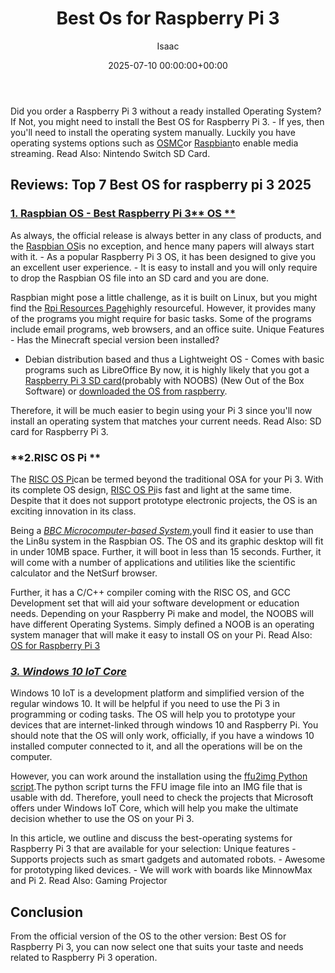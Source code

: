 ﻿---
title: Best Os for Raspberry Pi 3
description: Did you order a Raspberry Pi 3 without a ready installed Operating System? If Not, you might need to install the Best OS for Raspberry Pi 3. - If yes, then...
slug: /best-os-for-raspberry-pi-3/
date: 2025-07-10 00:00:00+00:00
lastmod: 2025-07-10 00:00:00+03:00
author: Isaac
categories:

- Raspberry Pi 3
tags:

- raspberry-pi-3

- raspberry
layout: post
---

Did you order a Raspberry Pi 3 without a ready installed Operating System? If Not, you might need to install the Best OS for Raspberry Pi 3. - If yes, then you'll need to install the operating system manually. Luckily you have operating systems options such as [OSMC](https://osmc.tv)or [Raspbian](https://www.raspberrypi.org/downloads/raspbian/)to enable media streaming. Read Also: Nintendo Switch SD Card.

##  Reviews: Top 7 Best OS for raspberry pi 3 2025

###  [**1. Raspbian OS - Best Raspberry Pi 3**** OS **](https://www.raspberrypi.org/downloads/raspbian/)

As always, the official release is always better in any class of products, and the [Raspbian OS](https://www.raspberrypi.org/downloads/raspbian/)is no exception, and hence many papers will always start with it. - As a popular Raspberry Pi 3 OS, it has been designed to give you an excellent user experience. - It is easy to install and you will only require to drop the Raspbian OS file into an SD card and you are done.

Raspbian might pose a little challenge, as it is built on Linux, but you might find the [Rpi Resources Page](https://www.raspberrypi.org/resources/)highly resourceful. However, it provides many of the programs you might require for basic tasks. Some of the programs include email programs, web browsers, and an office suite. Unique Features - Has the Minecraft special version been installed?

- Debian distribution based and thus a Lightweight OS - Comes with basic programs such as LibreOffice By now, it is highly likely that you got a [Raspberry Pi 3 SD card](https://pestpolicy.com/best-sd-card-for-[raspberry-pi-3](https://pestpolicy.com/best-heatsink-for-raspberry-pi-3/)/)(probably with NOOBS) (New Out of the Box Software) or [downloaded the OS from raspberry](https://www.raspberrypi.org/downloads/noobs/).

Therefore, it will be much easier to begin using your Pi 3 since you'll now install an operating system that matches your current needs. Read Also: SD card for Raspberry Pi 3.

###  **2.RISC OS Pi **

The [RISC OS Pi](https://www.riscosopen.org/content/downloads/raspberry-pi)can be termed beyond the traditional OSA for your Pi 3. With its complete OS design, [RISC OS Pi](https://www.riscosopen.org/content/downloads/raspberry-pi)is fast and light at the same time. Despite that it does not support prototype electronic projects, the OS is an exciting innovation in its class.

Being a [*BBC Microcomputer-based System*](https://en.wikipedia.org/wiki/BBC_Micro),youll find it easier to use than the Lin8u system in the Raspbian OS. The OS and its graphic desktop will fit in under 10MB space. Further, it will boot in less than 15 seconds. Further, it will come with a number of applications and utilities like the scientific calculator and the NetSurf browser.

Further, it has a C/C++ compiler coming with the RISC OS, and GCC Development set that will aid your software development or education needs. Depending on your Raspberry Pi make and model, the NOOBS will have different Operating Systems. Simply defined a NOOB is an operating system manager that will make it easy to install OS on your Pi. Read Also: [OS for Raspberry Pi 3](https://pestpolicy.com/best-os-for-raspberry-pi-3/)

###  [*3. Windows 10 IoT Core*](https://www.microsoft.com/en-us/download/details.aspx?id=53360)

Windows 10 IoT is a development platform and simplified version of the regular windows 10. It will be helpful if you need to use the Pi 3 in programming or coding tasks. The OS will help you to prototype your devices that are internet-linked through windows 10 and Raspberry Pi. You should note that the OS will only work, officially, if you have a windows 10 installed computer connected to it, and all the operations will be on the computer.

However, you can work around the installation using the [ffu2img Python script](https://github.com/t0x0/random/wiki/ffu2img).The python script turns the FFU image file into an IMG file that is usable with dd. Therefore, youll need to check the projects that Microsoft offers under Windows IoT Core, which will help you make the ultimate decision whether to use the OS on your Pi 3.

In this article, we outline and discuss the best-operating systems for Raspberry Pi 3 that are available for your selection: Unique features - Supports projects such as smart gadgets and automated robots. - Awesome for prototyping liked devices. - We will work with boards like MinnowMax and Pi 2. Read Also: Gaming Projector

##  Conclusion

From the official version of the OS to the other version: Best OS for Raspberry Pi 3, you can now select one that suits your taste and needs related to Raspberry Pi 3 operation.
